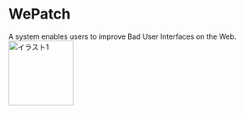 # WePatch
A system enables users to improve Bad User Interfaces on the Web.
<img border="0" src="http://tajima.nkmr.io/wepatch/img/wepatch_1_img.jpg" width="128" height="128" alt="イラスト1">
